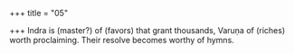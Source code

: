 +++
title = "05"

+++
Indra is (master?) of (favors) that grant thousands, Varuṇa of (riches)  worth proclaiming.
Their resolve becomes worthy of hymns.